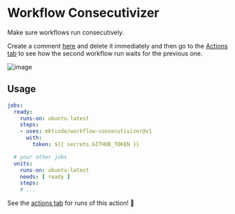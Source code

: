 # Workflow Consecutivizer

Make sure workflows run consecutively.

Create a comment [here](https://github.com/mktcode/workflow-consecutivizer/issues/5) and delete it immediately and then go to the [Actions tab](https://github.com/mktcode/workflow-consecutivizer/actions) to see how the second workflow run waits for the previous one.

![image](https://user-images.githubusercontent.com/6792578/125954347-83441667-a897-4e1e-85db-9b971b4201d1.png)

## Usage

```yaml
jobs:
  ready:
    runs-on: ubuntu-latest
    steps:
    - uses: mktcode/workflow-consecutivizer@v1
      with:
        token: ${{ secrets.GITHUB_TOKEN }}

  # your other jobs
  units:
    runs-on: ubuntu-latest
    needs: [ ready ]
    steps:
    # ...
```

See the [actions tab](https://github.com/actions/javascript-action/actions) for runs of this action! :rocket:
